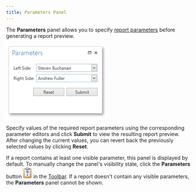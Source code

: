 ```yaml
---
title: Parameters Panel
---
```

The **Parameters** panel allows you to specify [report parameters](../../../../../interface-elements-for-desktop/articles/report-designer/report-designer-for-wpf/creating-reports/providing-data/report-parameters.md) before generating a report preview.

![WPFDesigner_ParametersPanel](../../../../images/Img120188.png)

Specify values of the required report parameters using the corresponding parameter editors and click **Submit** to view the resulting report preview. After changing the current values, you can revert back the previously selected values by clicking **Reset**.

If a report contains at least one visible parameter, this panel is displayed by default. To manually change the panel's visibility state, click the **Parameters** button ![WPFDesigner_PreviewToolbar_Parameters](../../../../images/Img120177.png) in the [Toolbar](../../../../../interface-elements-for-desktop/articles/report-designer/report-designer-for-wpf/document-preview/preview-toolbar.md). If a report doesn't contain any visible parameters, the **Parameters** panel cannot be shown.